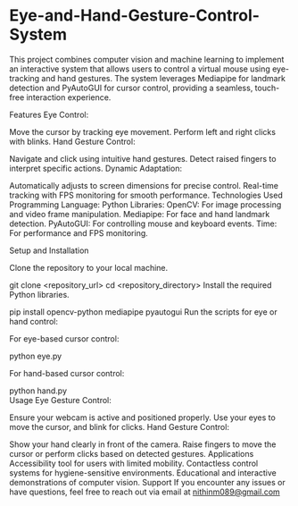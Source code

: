 # Eye-and-Hand-Gesture-Control-System

This project combines computer vision and machine learning to implement an interactive system that allows users to control a virtual mouse using eye-tracking and hand gestures. The system leverages Mediapipe for landmark detection and PyAutoGUI for cursor control, providing a seamless, touch-free interaction experience.

Features
Eye Control:

Move the cursor by tracking eye movement.
Perform left and right clicks with blinks.
Hand Gesture Control:

Navigate and click using intuitive hand gestures.
Detect raised fingers to interpret specific actions.
Dynamic Adaptation:

Automatically adjusts to screen dimensions for precise control.
Real-time tracking with FPS monitoring for smooth performance.
Technologies Used
Programming Language: Python
Libraries:
OpenCV: For image processing and video frame manipulation.
Mediapipe: For face and hand landmark detection.
PyAutoGUI: For controlling mouse and keyboard events.
Time: For performance and FPS monitoring.

Setup and Installation

Clone the repository to your local machine.

git clone <repository_url>
cd <repository_directory>
Install the required Python libraries.
 
pip install opencv-python mediapipe pyautogui
Run the scripts for eye or hand control:

For eye-based cursor control:
 
python eye.py  

For hand-based cursor control:

python hand.py  
Usage
Eye Gesture Control:

Ensure your webcam is active and positioned properly.
Use your eyes to move the cursor, and blink for clicks.
Hand Gesture Control:

Show your hand clearly in front of the camera.
Raise fingers to move the cursor or perform clicks based on detected gestures.
Applications
Accessibility tool for users with limited mobility.
Contactless control systems for hygiene-sensitive environments.
Educational and interactive demonstrations of computer vision.
Support
If you encounter any issues or have questions, feel free to reach out via email at nithinm089@gmail.com
